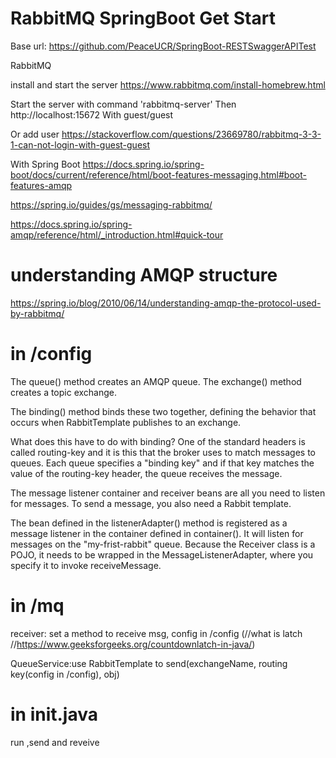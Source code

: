 # RabbitMQ SpringBoot Get Start
Base url: https://github.com/PeaceUCR/SpringBoot-RESTSwaggerAPITest

RabbitMQ

install and start the server https://www.rabbitmq.com/install-homebrew.html

Start the server with command 'rabbitmq-server'
Then http://localhost:15672 With guest/guest

Or add user https://stackoverflow.com/questions/23669780/rabbitmq-3-3-1-can-not-login-with-guest-guest

With Spring Boot
https://docs.spring.io/spring-boot/docs/current/reference/html/boot-features-messaging.html#boot-features-amqp

https://spring.io/guides/gs/messaging-rabbitmq/

https://docs.spring.io/spring-amqp/reference/html/_introduction.html#quick-tour

# understanding AMQP structure
https://spring.io/blog/2010/06/14/understanding-amqp-the-protocol-used-by-rabbitmq/

# in /config

The queue() method creates an AMQP queue. The exchange() method creates a topic exchange.

The binding() method binds these two together, defining the behavior that occurs when RabbitTemplate publishes to an exchange.

What does this have to do with binding? One of the standard headers is called routing-key and it is this that the broker uses to match messages to queues. Each queue specifies a "binding key" and if that key matches the value of the routing-key header, the queue receives the message.

The message listener container and receiver beans are all you need to listen for messages.
To send a message, you also need a Rabbit template.

The bean defined in the listenerAdapter() method is registered as a message listener in the container defined in container().
It will listen for messages on the "my-frist-rabbit" queue. Because the Receiver class is a POJO, it needs to be wrapped in the MessageListenerAdapter, where you specify it to invoke receiveMessage.


# in /mq

receiver: set a method to receive msg, config in /config
(//what is latch
//https://www.geeksforgeeks.org/countdownlatch-in-java/)

QueueService:use RabbitTemplate to send(exchangeName, routing key(config in /config), obj)

# in init.java
run ,send and reveive
